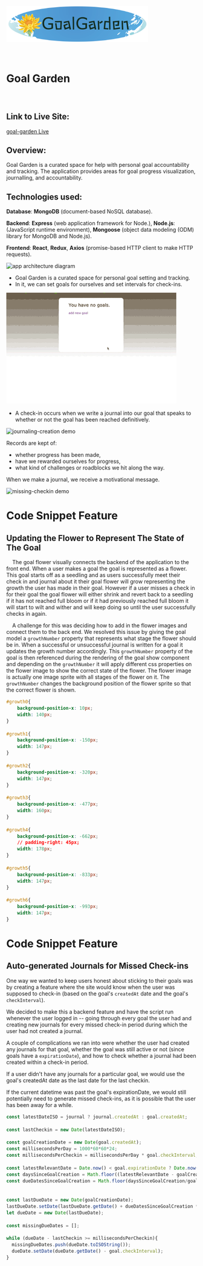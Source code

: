 <img width="375px" style="display:inline-block" src="frontend/public/gg-logo.png"> <h1 style="line-height:80px; display:inline-block">Goal Garden</h1>

## **Link to Live Site**:
[goal-garden Live](http://goalgarden.herokuapp.com/#/)

## **Overview**:
Goal Garden is a curated space for help with personal goal accountability and tracking. The application provides areas for goal progress visualization, journalling, and accountability.


## **Technologies used:**
 
**Database**: **MongoDB** (document-based NoSQL database).

**Backend**: **Express** (web application framework for Node.), **Node.js**: (JavaScript runtime environment), **Mongoose** (object data modeling (ODM) library for MongoDB and Node.js).

**Frontend**: **React**, **Redux**, **Axios** (promise-based HTTP client to make HTTP requests).

![app architecture diagram](https://github.com/TheSethness/goal-garden/blob/master/frontend/public/css/images/diagram.png "diagram")

* Goal Garden is a curated space for personal goal setting and tracking. 
* In it, we can set goals for ourselves and set intervals for check-ins. 

![goal-setting demo](/frontend/public/css/images/creating_goal_reduced.gif "creating_goal")

* A check-in occurs when we write a journal into our goal that speaks to whether or not the goal has been reached definitively. 

![journaling-creation demo](/frontend/public/css/images/creating_journal.gif "creating_journal")

Records are kept of:
*   whether progress has been made, 
*   have we rewarded ourselves for progress, 
*   what kind of challenges or roadblocks we hit along the way. 

When we make a journal, we receive a motivational message. 

![missing-checkin demo](/frontend/public/css/images/missed_checkins.gif "missing_checkin")
  

# Code Snippet Feature

## Updating the Flower to Represent The State of The Goal
&nbsp;&nbsp;&nbsp;&nbsp;The goal flower visually connects the backend of the application to the front end. When a user makes a goal the goal is represented as a flower. This goal starts off as a seedling and as users successfully meet their check in and journal about it their goal flower will grow representing the growth the user has made in their goal. However if a user misses a check in for their goal the goal flower will either shrink and revert back to a seedling if it has not reached full bloom or if it had previously reached full bloom it will start to wilt and wither and will keep doing so until the user successfully checks in again.
	
&nbsp;&nbsp;&nbsp;&nbsp;A challenge for this was deciding how to add in the flower images and connect them to the back end. We resolved this issue by giving the goal model a `growthNumber` property that represents what stage the flower should be in. When a successful or unsuccessful journal is written for a goal it updates the growth number accordingly. This `growthNumber` property of the goal is then referenced during the rendering of the goal show component and depending on the `growthNumber` it will apply different css properties on the flower image to show the correct state of the flower.  The flower image is actually one image sprite with all stages of the flower on it. The `growthNumber` changes the background position of the flower sprite so that the correct flower is shown.

```css
#growth0{
    background-position-x: 10px;
    width: 140px;
}

#growth1{
    background-position-x: -150px;
    width: 147px;
}

#growth2{
    background-position-x: -320px;
    width: 147px;
}

#growth3{
    background-position-x: -477px;
    width: 160px;
}

#growth4{
    background-position-x: -662px;
    // padding-right: 45px;
    width: 178px;
}

#growth5{
    background-position-x: -833px;
    width: 147px;
}

#growth6{
    background-position-x: -993px;
    width: 147px;
}
```

# Code Snippet Feature

## Auto-generated Journals for Missed Check-ins

One way we wanted to keep users honest about sticking to their goals was by creating a feature where the site would know when the user was supposed to check-in (based on the goal's `createdAt` date and the goal's `checkInterval`).

We decided to make this a backend feature and have the script run whenever the user logged in -- going through every goal the user had and creating new journals for every missed check-in period during which the user had not created a journal.

A couple of complications we ran into were whether the user had created any journals for that goal, whether the goal was still active or not (since goals have a `expirationDate`), and how to check whether a journal had been created within a check-in period.

If a user didn't have any journals for a particular goal, we would use the goal's createdAt date as the last date for the last checkin.

If the current datetime was past the goal's expirationDate, we would still potentially need to generate missed check-ins, as it is possible that the user has been away for a while.


```js
const latestDateISO = journal ? journal.createdAt : goal.createdAt;
    
const lastCheckin = new Date(latestDateISO);

const goalCreationDate = new Date(goal.createdAt);
const millisecondsPerDay = 1000*60*60*24;
const millisecondsPerCheckin = millisecondsPerDay * goal.checkInterval;

const latestRelevantDate = Date.now() < goal.expirationDate ? Date.now() : goal.expirationDate
const daysSinceGoalCreation = Math.floor((latestRelevantDate - goalCreationDate)/millisecondsPerDay);
const dueDatesSinceGoalCreation = Math.floor(daysSinceGoalCreation/goal.checkInterval);


const lastDueDate = new Date(goalCreationDate);
lastDueDate.setDate(lastDueDate.getDate() + dueDatesSinceGoalCreation * goal.checkInterval);
let dueDate = new Date(lastDueDate);

const missingDueDates = [];

while (dueDate - lastCheckin >= millisecondsPerCheckin){
  missingDueDates.push(dueDate.toISOString());
  dueDate.setDate(dueDate.getDate() - goal.checkInterval);
}
```

